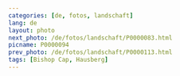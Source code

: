 ```yaml
---
categories: [de, fotos, landschaft]
lang: de
layout: photo
next_photo: /de/fotos/landschaft/P0000083.html
picname: P0000094
prev_photo: /de/fotos/landschaft/P0000113.html
tags: [Bishop Cap, Hausberg]
---
```

